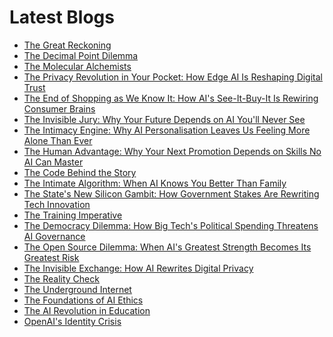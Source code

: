 <!--
**rawveg/rawveg** is a ✨ _special_ ✨ repository because its `README.md` (this file) appears on your GitHub profile.

Here are some ideas to get you started:

- 🔭 I’m currently working on ...
- 🌱 I’m currently learning ...
- 👯 I’m looking to collaborate on ...
- 🤔 I’m looking for help with ...
- 💬 Ask me about ...
- 📫 How to reach me: ...
- 😄 Pronouns: ...
- ⚡ Fun fact: ...
-->

# Latest Blogs
<!-- BLOG-POST-LIST:START -->
- [The Great Reckoning](https://dev.to/rawveg/the-great-reckoning-18nc)
- [The Decimal Point Dilemma](https://dev.to/rawveg/the-decimal-point-dilemma-3l4l)
- [The Molecular Alchemists](https://dev.to/rawveg/the-molecular-alchemists-dkj)
- [The Privacy Revolution in Your Pocket: How Edge AI Is Reshaping Digital Trust](https://smarterarticles.co.uk/the-privacy-revolution-in-your-pocket-how-edge-ai-is-reshaping-digital-trust?pk_campaign=rss-feed)
- [The End of Shopping as We Know It: How AI&#39;s See-It-Buy-It Is Rewiring Consumer Brains](https://smarterarticles.co.uk/the-end-of-shopping-as-we-know-it-how-ais-see-it-buy-it-is-rewiring?pk_campaign=rss-feed)
- [The Invisible Jury: Why Your Future Depends on AI You&#39;ll Never See](https://smarterarticles.co.uk/the-invisible-jury-why-your-future-depends-on-ai-youll-never-see?pk_campaign=rss-feed)
- [The Intimacy Engine: Why AI Personalisation Leaves Us Feeling More Alone Than Ever](https://smarterarticles.co.uk/the-intimacy-engine-why-ai-personalisation-leaves-us-feeling-more-alone-than?pk_campaign=rss-feed)
- [The Human Advantage: Why Your Next Promotion Depends on Skills No AI Can Master](https://smarterarticles.co.uk/the-human-advantage-why-your-next-promotion-depends-on-skills-no-ai-can-master?pk_campaign=rss-feed)
- [The Code Behind the Story](https://dev.to/rawveg/the-code-behind-the-story-1b5k)
- [The Intimate Algorithm: When AI Knows You Better Than Family](https://smarterarticles.co.uk/the-intimate-algorithm-when-ai-knows-you-better-than-family?pk_campaign=rss-feed)
- [The State&#39;s New Silicon Gambit: How Government Stakes Are Rewriting Tech Innovation](https://smarterarticles.co.uk/the-states-new-silicon-gambit-how-government-stakes-are-rewriting-tech?pk_campaign=rss-feed)
- [The Training Imperative](https://dev.to/rawveg/the-training-imperative-4nih)
- [The Democracy Dilemma: How Big Tech&#39;s Political Spending Threatens AI Governance](https://smarterarticles.co.uk/the-democracy-dilemma-how-big-techs-political-spending-threatens-ai-governance?pk_campaign=rss-feed)
- [The Open Source Dilemma: When AI&#39;s Greatest Strength Becomes Its Greatest Risk](https://smarterarticles.co.uk/the-open-source-dilemma-when-ais-greatest-strength-becomes-its-greatest-risk?pk_campaign=rss-feed)
- [The Invisible Exchange: How AI Rewrites Digital Privacy](https://smarterarticles.co.uk/the-invisible-exchange-how-ai-rewrites-digital-privacy?pk_campaign=rss-feed)
- [The Reality Check](https://dev.to/rawveg/the-reality-check-3jc5)
- [The Underground Internet](https://dev.to/rawveg/the-underground-internet-217o)
- [The Foundations of AI Ethics](https://dev.to/rawveg/the-foundations-of-ai-ethics-35an)
- [The AI Revolution in Education](https://dev.to/rawveg/the-ai-revolution-in-education-5d6b)
- [OpenAI&#39;s Identity Crisis](https://dev.to/rawveg/openais-identity-crisis-3g83)
<!-- BLOG-POST-LIST:END -->
